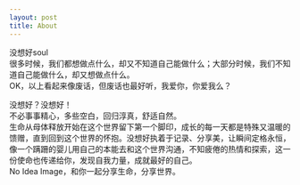 ```yaml
---
layout: post
title: About
---
```

   
   
   
没想好soul  
很多时候，我们都想做点什么，却又不知道自己能做什么；大部分时候，我们不知道自己能做什么，却又想做点什么。   
OK，以上看起来像废话，但废话也最好听，我爱你，你爱我么？  

没想好？没想好！   
不必事事精心，多些空白，回归淳真，舒适自然。   
生命从母体释放开始在这个世界留下第一个脚印，成长的每一天都是特殊又温暖的馈赠，直到回到这个世界的怀抱。没想好执着于记录、分享美，让瞬间定格永恒，像一个蹒跚的婴儿用自己的本能去和这个世界沟通，不知疲倦的热情和探索，这一份使命也传递给你，发现自我力量，成就最好的自己。   
No Idea Image，和你一起分享生命，分享世界。 
